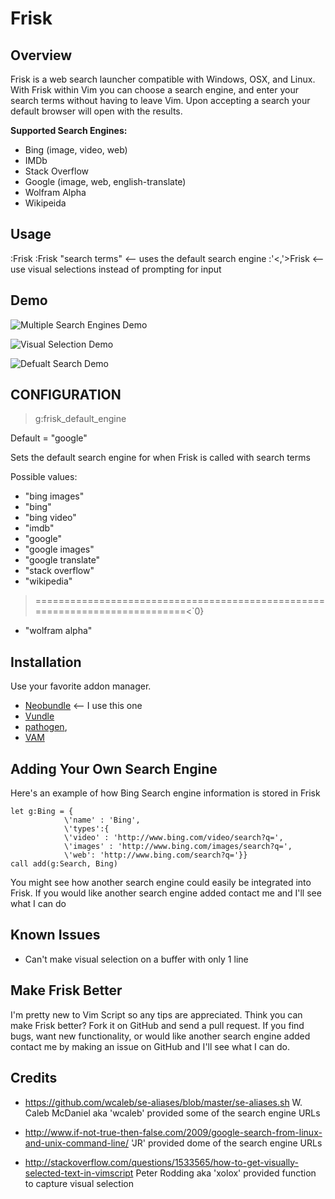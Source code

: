 Frisk
=====

Overview
--------
Frisk is a web search launcher compatible with Windows, OSX, and Linux. With
Frisk within Vim you can choose a search engine, and enter your search terms
without having to leave Vim. Upon accepting a search your default browser will
open with the results.

**Supported Search Engines:**
* Bing (image, video, web)
* IMDb
* Stack Overflow
* Google (image, web, english-translate)
* Wolfram Alpha 
* Wikipeida

Usage
-----
:Frisk<CR>
:Frisk "search terms"<CR>  <-- uses the default search engine 
:'<,'>Frisk<CR> <-- use visual selections instead of prompting for input

Demo
----

![Multiple Search Engines Demo](http://i.minus.com/ibnAscxZzh8agV.gif)

![Visual Selection Demo](http://i.minus.com/ibyU9aYE4tcFs6.gif)

![Defualt Search Demo](http://i.minus.com/ibk6UbFKFTZAtB.gif)

CONFIGURATION
-------------
> g:frisk_default_engine

Default = "google"

Sets the default search engine for when Frisk is called with search terms

Possible values:
- "bing images"
- "bing" 
- "bing video" 
- "imdb" 
- "google" 
- "google images" 
- "google translate" 
- "stack overflow" 
- "wikipedia" 
> ============================================================================<`0}
- "wolfram alpha"

Installation
-------------
Use your favorite addon manager.
* [Neobundle](https://github.com/Shougo/neobundle.vim) <-- I use this one
* [Vundle](https://github.com/gmarik/vundle)
* [pathogen](https://github.com/tpope/vim-pathogen), 
* [VAM](https://github.com/MarcWeber/vim-addon-manager)

Adding Your Own Search Engine
-----------------------------
Here's an example of how Bing Search engine information is stored in Frisk

```VimL
let g:Bing = {
            \'name' : 'Bing', 
            \'types':{
            \'video' : 'http://www.bing.com/video/search?q=',
            \'images' : 'http://www.bing.com/images/search?q=',
            \'web': 'http://www.bing.com/search?q='}}
call add(g:Search, Bing)
```

You might see how another search engine could easily be integrated into Frisk.
If you would like another search engine added contact me and I'll see what I
can do


Known Issues
------------
- Can't make visual selection on a buffer with only 1 line 

Make Frisk Better
-----------------
I'm pretty new to Vim Script so any tips are appreciated. Think you can make
Frisk better? Fork it on GitHub and send a pull request. If you find bugs, want
new functionality, or would like another search engine added contact me by
making an issue on GitHub and I'll see what I can do. 


Credits
-------
- https://github.com/wcaleb/se-aliases/blob/master/se-aliases.sh
  W. Caleb McDaniel aka 'wcaleb' provided some of the search engine URLs

- http://www.if-not-true-then-false.com/2009/google-search-from-linux-and-unix-command-line/
  'JR' provided dome of the search engine URLs

- http://stackoverflow.com/questions/1533565/how-to-get-visually-selected-text-in-vimscript
  Peter Rodding aka 'xolox' provided function to capture visual selection
